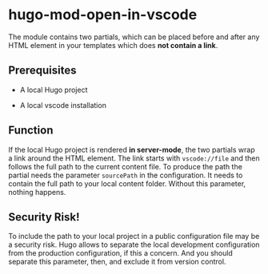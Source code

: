# hugo-mod-open-in-vscode

The module contains two partials, which can be placed before and after any HTML element in your templates which does **not contain a link**. 

## Prerequisites

- A local Hugo project 

- A local vscode installation

## Function

If the local Hugo project is rendered **in server-mode**, the two partials wrap a link around the HTML element. The link starts with `vscode://file` and then follows the full path to the current content file. To produce the path the partial needs the parameter `sourcePath` in the configuration. It needs to contain the full path to your local content folder. Without this parameter, nothing happens.

## Security Risk!

To include the path to your local project in a public configuration file may be a security risk. Hugo allows to separate the local development configuration from the production configuration, if this a concern. And you should separate this parameter, then, and exclude it from version control. 
